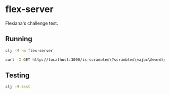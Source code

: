 # flex-server

Flexiana's challenge test.

## Running

``` bash
clj -M -m flex-server

curl -X GET http://localhost:3000/is-scrambled\?scrambled\=ajbc\&word\=abc
```

## Testing

``` bash
clj -M:test
```

